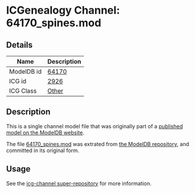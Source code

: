 # ICGenealogy Channel: 64170\_spines.mod

## Details

Name | Description
---- | -----------
ModelDB id | [64170](http://senselab.med.yale.edu/ModelDB/ShowModel.cshtml?model=64170)
ICG id | [2926](http://icg.neurotheory.ox.ac.uk/channels/other/2926)
ICG Class | [Other](http://icg.neurotheory.ox.ac.uk/channels/other)

## Description

This is a single channel model file that was originally part of a [published model on the ModelDB website](http://senselab.med.yale.edu/mModelDB/ShowModel.cshtml?model=64170).

The file [64170\_spines.mod](64170_spines.mod) was extrated from [the ModelDB repository](http://senselab.med.yale.edu/ModelDB/ShowModel.cshtml?model=64170), and committed in its original form.

## Usage

See the [icg-channel super-repository](https://github.com/icgenealogy/icg-channels) for more information.